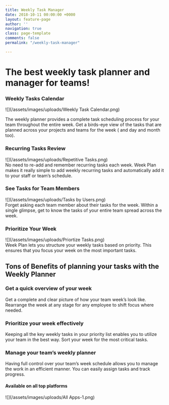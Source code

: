 ```yaml
---
title: Weekly Task Manager
date: 2018-10-11 00:00:00 +0000
layout: feature-page
author: ''
navigation: true
class: page-template
comments: false
permalink: "/weekly-task-manager"

---
```

# The best weekly task planner and manager for teams!

### **Weekly Tasks Calendar**

![](/assets/images/uploads/Weekly Task Calendar.png)

The weekly planner provides a complete task scheduling process for your team throughout the entire week. Get a birds-eye view of the tasks that are planned across your projects and teams for the week ( and day and month too).

### **Recurring Tasks Review**

![](/assets/images/uploads/Repetitive Tasks.png)  
No need to re-add and remember recurring tasks each week. Week Plan makes it really simple to add weekly recurring tasks and automatically add it to your staff or team’s schedule.

### **See Tasks for Team Members**

![](/assets/images/uploads/Tasks by Users.png)  
Forget asking each team member about their tasks for the week. Within a single glimpse, get to know the tasks of your entire team spread across the week.

### **Prioritize Your Week**

![](/assets/images/uploads/Priortize Tasks.png)  
Week Plan lets you structure your weekly tasks based on priority. This ensures that you focus your week on the most important tasks.

## **Tons of Benefits of planning your tasks with the Weekly Planner**

### **Get a quick overview of your week**

Get a complete and clear picture of how your team week’s look like. Rearrange the week at any stage for any employee to shift focus where needed.

### **Prioritize your week effectively**

Keeping all the key weekly tasks in your priority list enables you to utilize your team in the best way. Sort your week for the most critical tasks.

### **Manage your team’s weekly planner**

Having full control over your team’s week schedule allows you to manage the work in an efficient manner. You can easily assign tasks and track progress.

#### **Available on all top platforms**

![](/assets/images/uploads/All Apps-1.png)